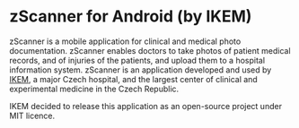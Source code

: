 # zScanner for Android (by IKEM)

zScanner is a mobile application for clinical and medical photo documentation.
zScanner enables doctors to take photos of patient medical records, and of injuries of the patients, and upload them to a hospital information system.
zScanner is an application developed and used by [IKEM](https://www.ikem.cz/en/), a major Czech hospital, and the largest center of clinical and experimental medicine in the Czech Republic. 

IKEM decided to release this application as an open-source project under MIT licence.
